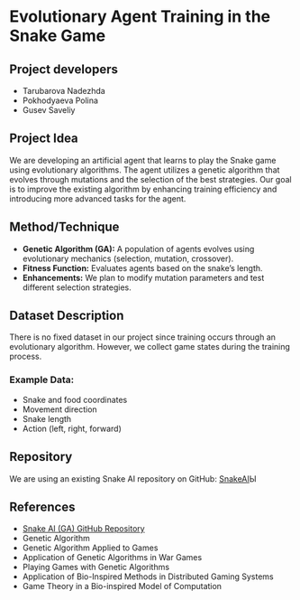 # Evolutionary Agent Training in the Snake Game

## Project developers
- Tarubarova Nadezhda
- Pokhodyaeva Polina
- Gusev Saveliy

## Project Idea
We are developing an artificial agent that learns to play the Snake game using evolutionary algorithms. The agent utilizes a genetic algorithm that evolves through mutations and the selection of the best strategies. Our goal is to improve the existing algorithm by enhancing training efficiency and introducing more advanced tasks for the agent.

## Method/Technique
- **Genetic Algorithm (GA):** A population of agents evolves using evolutionary mechanics (selection, mutation, crossover).
- **Fitness Function:** Evaluates agents based on the snake’s length.
- **Enhancements:** We plan to modify mutation parameters and test different selection strategies.

## Dataset Description
There is no fixed dataset in our project since training occurs through an evolutionary algorithm. However, we collect game states during the training process.

### Example Data:
- Snake and food coordinates
- Movement direction
- Snake length
- Action (left, right, forward)

## Repository
We are using an existing Snake AI repository on GitHub: [SnakeAI](https://github.com/greerviau/SnakeAI)Ы

## References
- [Snake AI (GA) GitHub Repository](https://github.com/greerviau/SnakeAI)
- Genetic Algorithm
- Genetic Algorithm Applied to Games
- Application of Genetic Algorithms in War Games
- Playing Games with Genetic Algorithms
- Application of Bio-Inspired Methods in Distributed Gaming Systems
- Game Theory in a Bio-inspired Model of Computation


